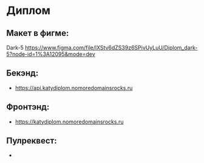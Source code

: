 # **Диплом**

## Макет в фигме:
Dark-5 https://www.figma.com/file/lXStv6dZS39z6SPivUyLuU/Diplom_dark-5?node-id=1%3A12095&mode=dev
## Бекэнд:
* https://api.katydiplom.nomoredomainsrocks.ru
## Фронтэнд:
* https://katydiplom.nomoredomainsrocks.ru
## Пулреквест:
*
